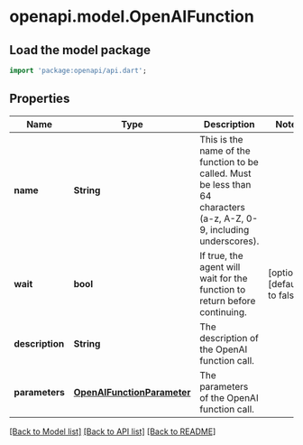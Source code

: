 # openapi.model.OpenAIFunction

## Load the model package
```dart
import 'package:openapi/api.dart';
```

## Properties
Name | Type | Description | Notes
------------ | ------------- | ------------- | -------------
**name** | **String** | This is the name of the function to be called. Must be less than 64 characters (a-z, A-Z, 0-9, including underscores). | 
**wait** | **bool** | If true, the agent will wait for the function to return before continuing. | [optional] [default to false]
**description** | **String** | The description of the OpenAI function call. | 
**parameters** | [**OpenAIFunctionParameter**](OpenAIFunctionParameter.md) | The parameters of the OpenAI function call. | 

[[Back to Model list]](../README.md#documentation-for-models) [[Back to API list]](../README.md#documentation-for-api-endpoints) [[Back to README]](../README.md)


